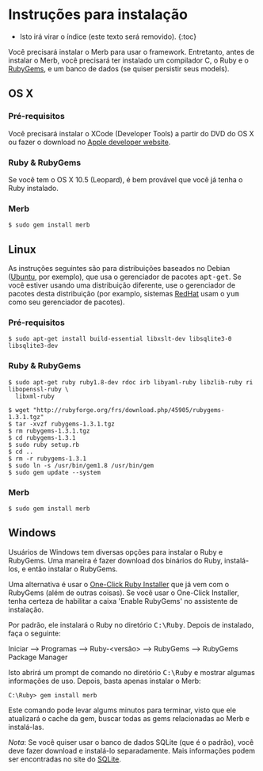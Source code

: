 # Instruções para instalação

* Isto irá virar o índice (este texto será removido).
{:toc}

Você precisará instalar o Merb para usar o framework.
Entretanto, antes de instalar o Merb,
você precisará ter instalado um compilador C, o Ruby e o [RubyGems][],
e um banco de dados (se quiser persistir seus models).

## OS X

### Pré-requisitos
Você precisará instalar o XCode (Developer Tools) a partir do DVD do OS X
ou fazer o download no [Apple developer website][].

### Ruby & RubyGems
Se você tem o OS X 10.5 (Leopard),
é bem provável que você já tenha o Ruby instalado.

### Merb
    $ sudo gem install merb


## Linux
As instruções seguintes são para distribuições baseados no Debian
([Ubuntu][], por exemplo), que usa o gerenciador de pacotes <tt>apt-get</tt>.
Se você estiver usando uma distribuição diferente, use o gerenciador de pacotes
desta distribuição (por examplo, sistemas [RedHat][] usam o <tt>yum</tt> como
seu gerenciador de pacotes).

### Pré-requisitos

    $ sudo apt-get install build-essential libxslt-dev libsqlite3-0 libsqlite3-dev

### Ruby & RubyGems

    $ sudo apt-get ruby ruby1.8-dev rdoc irb libyaml-ruby libzlib-ruby ri libopenssl-ruby \
      libxml-ruby

    $ wget "http://rubyforge.org/frs/download.php/45905/rubygems-1.3.1.tgz"
    $ tar -xvzf rubygems-1.3.1.tgz
    $ rm rubygems-1.3.1.tgz
    $ cd rubygems-1.3.1
    $ sudo ruby setup.rb
    $ cd ..
    $ rm -r rubygems-1.3.1
    $ sudo ln -s /usr/bin/gem1.8 /usr/bin/gem
    $ sudo gem update --system


### Merb

    $ sudo gem install merb


## Windows
Usuários de Windows tem diversas opções para instalar o Ruby e RubyGems.
Uma maneira é fazer download dos binários do Ruby, instalá-los, e então instalar
o RubyGems.

Uma alternativa é usar o [One-Click Ruby Installer][]
que já vem com o RubyGems (além de outras coisas). Se você usar
o One-Click Installer, tenha certeza de habilitar a caixa 'Enable RubyGems' no
assistente de instalação.

Por padrão, ele instalará o Ruby no diretório <tt>C:\Ruby</tt>.
Depois de instalado, faça o seguinte:

Iniciar --&gt; Programas --&gt; Ruby-&lt;versão&gt; --&gt; RubyGems --&gt; RubyGems Package Manager

Isto abrirá um prompt de comando no diretório <tt>C:\Ruby</tt> e mostrar
algumas informações de uso. Depois, basta apenas instalar o Merb:

    C:\Ruby> gem install merb

Este comando pode levar algums minutos para terminar, visto que ele atualizará o
cache da gem, buscar todas as gems relacionadas ao Merb e instalá-las.

_Nota_: Se você quiser usar o banco de dados SQLite (que é o padrão), você deve
fazer download e instalá-lo separadamente. Mais informações podem ser
encontradas no site do [SQLite][].


[Apple developer website]:  http://developer.apple.com/technology/xcode.html
[RubyGems]:                 http://www.rubygems.org/
[Ubuntu]:                   http://www.ubuntu.com/
[RedHat]:                   http://www.redhat.com/
[One-Click Ruby Installer]: http://rubyinstaller.rubyforge.org/wiki/wiki.pl
[SQLite]:                   http://www.sqlite.org/
